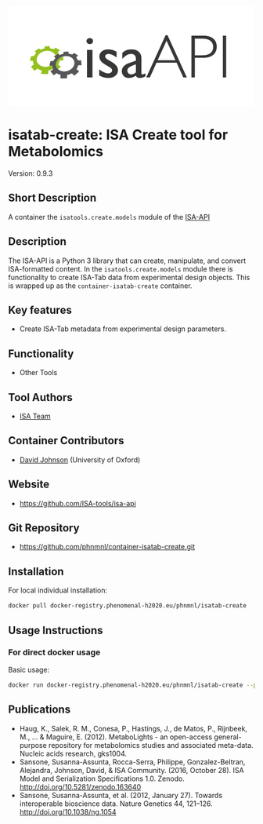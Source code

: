 ![Logo](isa-api_logo.png)

# isatab-create: ISA Create tool for Metabolomics
Version: 0.9.3

## Short Description

A container the `isatools.create.models` module of the [ISA-API](http://github.com/ISA-tools/isa-api)

## Description

The ISA-API is a Python 3 library that can create, manipulate, and convert ISA-formatted content. In the `isatools.create.models` module there is functionality to create ISA-Tab data from experimental design objects. This is wrapped up as the `container-isatab-create` container.

## Key features

- Create ISA-Tab metadata from experimental design parameters.

## Functionality

- Other Tools

## Tool Authors

- [ISA Team](http://isa-tools.org)

## Container Contributors

- [David Johnson](https://github.com/djcomlab) (University of Oxford)

## Website

- https://github.com/ISA-tools/isa-api


## Git Repository

- https://github.com/phnmnl/container-isatab-create.git

## Installation

For local individual installation:

```bash
docker pull docker-registry.phenomenal-h2020.eu/phnmnl/isatab-create
```

## Usage Instructions

### For direct docker usage

Basic usage:
```bash
docker run docker-registry.phenomenal-h2020.eu/phnmnl/isatab-create --parameters_file <galaxy_json_parameters>
```

## Publications

- Haug, K., Salek, R. M., Conesa, P., Hastings, J., de Matos, P., Rijnbeek, M., ... & Maguire, E. (2012). MetaboLights - an open-access general-purpose repository for metabolomics studies and associated meta-data. Nucleic acids research, gks1004.
- Sansone, Susanna-Assunta, Rocca-Serra, Philippe, Gonzalez-Beltran, Alejandra, Johnson, David, &amp; ISA Community. (2016, October 28). ISA Model and Serialization Specifications 1.0. Zenodo. http://doi.org/10.5281/zenodo.163640
- Sansone, Susanna-Assunta, et al. (2012, January 27). Towards interoperable bioscience data. Nature Genetics 44, 121–126. http://doi.org/10.1038/ng.1054
